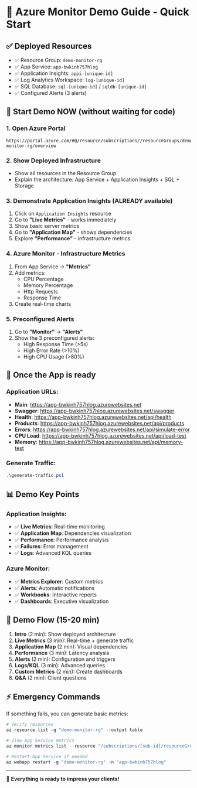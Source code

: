 # 🎯 Azure Monitor Demo Guide - Quick Start

## ✅ Deployed Resources
- ✅ Resource Group: `demo-monitor-rg`
- ✅ App Service: `app-bwkinh757hlog`
- ✅ Application Insights: `appi-[unique-id]`
- ✅ Log Analytics Workspace: `log-[unique-id]`
- ✅ SQL Database: `sql-[unique-id]` / `sqldb-[unique-id]`
- ✅ Configured Alerts (3 alerts)

## 🚀 Start Demo NOW (without waiting for code)

### 1. **Open Azure Portal**
```
https://portal.azure.com/#@/resource/subscriptions//resourceGroups/demo-monitor-rg/overview
```

### 2. **Show Deployed Infrastructure**
- Show all resources in the Resource Group
- Explain the architecture: App Service + Application Insights + SQL + Storage

### 3. **Demonstrate Application Insights (ALREADY available)**
1. Click on `Application Insights` resource
2. Go to **"Live Metrics"** - works immediately
3. Show basic server metrics
4. Go to **"Application Map"** - shows dependencies
5. Explore **"Performance"** - infrastructure metrics

### 4. **Azure Monitor - Infrastructure Metrics**
1. From App Service → **"Metrics"**
2. Add metrics:
   - CPU Percentage
   - Memory Percentage  
   - Http Requests
   - Response Time
3. Create real-time charts

### 5. **Preconfigured Alerts**
1. Go to **"Monitor"** → **"Alerts"**
2. Show the 3 preconfigured alerts:
   - High Response Time (>5s)
   - High Error Rate (>10%)
   - High CPU Usage (>80%)

## 🔧 Once the App is ready

### Application URLs:
- **Main**: https://app-bwkinh757hlog.azurewebsites.net
- **Swagger**: https://app-bwkinh757hlog.azurewebsites.net/swagger
- **Health**: https://app-bwkinh757hlog.azurewebsites.net/api/health
- **Products**: https://app-bwkinh757hlog.azurewebsites.net/api/products
- **Errors**: https://app-bwkinh757hlog.azurewebsites.net/api/simulate-error
- **CPU Load**: https://app-bwkinh757hlog.azurewebsites.net/api/load-test
- **Memory**: https://app-bwkinh757hlog.azurewebsites.net/api/memory-test

### Generate Traffic:
```powershell
.\generate-traffic.ps1
```

## 📊 Demo Key Points

### Application Insights:
- ✅ **Live Metrics**: Real-time monitoring
- ✅ **Application Map**: Dependencies visualization
- ✅ **Performance**: Performance analysis
- ✅ **Failures**: Error management
- ✅ **Logs**: Advanced KQL queries

### Azure Monitor:
- ✅ **Metrics Explorer**: Custom metrics
- ✅ **Alerts**: Automatic notifications
- ✅ **Workbooks**: Interactive reports
- ✅ **Dashboards**: Executive visualization

## 🎪 Demo Flow (15-20 min)

1. **Intro** (2 min): Show deployed architecture
2. **Live Metrics** (3 min): Real-time + generate traffic
3. **Application Map** (2 min): Visual dependencies
4. **Performance** (3 min): Latency analysis
5. **Alerts** (2 min): Configuration and triggers
6. **Logs/KQL** (3 min): Advanced queries
7. **Custom Metrics** (2 min): Create dashboards
8. **Q&A** (2 min): Client questions

## ⚡ Emergency Commands

If something fails, you can generate basic metrics:
```powershell
# Verify resources
az resource list -g "demo-monitor-rg" --output table

# View App Service metrics
az monitor metrics list --resource "/subscriptions/[sub-id]/resourceGroups/demo-monitor-rg/providers/Microsoft.Web/sites/app-bwkinh757hlog" --metric "CpuPercentage"

# Restart App Service if needed
az webapp restart -g "demo-monitor-rg" -n "app-bwkinh757hlog"
```

---
🎉 **Everything is ready to impress your clients!**
